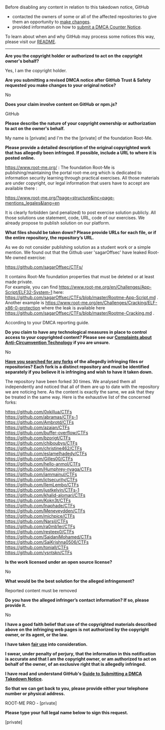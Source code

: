 Before disabling any content in relation to this takedown notice, GitHub
- contacted the owners of some or all of the affected repositories to give them an opportunity to [make changes](https://docs.github.com/en/github/site-policy/dmca-takedown-policy#a-how-does-this-actually-work).
- provided information on how to [submit a DMCA Counter Notice](https://docs.github.com/en/articles/guide-to-submitting-a-dmca-counter-notice).

To learn about when and why GitHub may process some notices this way, please visit our [README](https://github.com/github/dmca/blob/master/README.md#anatomy-of-a-takedown-notice).

---

**Are you the copyright holder or authorized to act on the copyright owner's behalf?**  
  
Yes, I am the copyright holder.  
  
**Are you submitting a revised DMCA notice after GitHub Trust & Safety requested you make changes to your original notice?**  
  
No  
  
**Does your claim involve content on GitHub or npm.js?**  
  
GitHub  
  
**Please describe the nature of your copyright ownership or authorization to act on the owner's behalf.**  
  
My name is [private] and I'm the the [private] of the foundation Root-Me.  
  
**Please provide a detailed description of the original copyrighted work that has allegedly been infringed. If possible, include a URL to where it is posted online.**  
  
https://www.root-me.org/ : The foundation Root-Me is publishing/maintaining the portal root-me.org which is dedicated to information security learning through practical exercises. All those materials are under copyright, our legal information that users have to accept are available there :  
  
https://www.root-me.org/?page=structure&inc=page-mentions_legales&lang=en  
  
It is clearly forbidden (and penalized) to post exercise solution publicly. All those solutions use statement, code, URL, code of our exercises. We already propose to publish solution on our platform.  
  
**What files should be taken down? Please provide URLs for each file, or if the entire repository, the repository’s URL.**  
  
As we do not consider publishing solution as a student work or a simple mention. We found out that the Github user 'sagarOffsec' have leaked Root-Me owned exercise:  
  
https://github.com/sagarOffsec/CTFs/  
  
It contains Root-Me foundation properties that must be deleted or at least made private.  
For example, you can find https://www.root-me.org/en/Challenges/App-Script/ELF32-System-1 here: https://github.com/sagarOffsec/CTFs/blob/master/Rootme-App-Script.md .  
Another example is https://www.root-me.org/en/Challenges/Cracking/ELF-x86-0-protection where the leak is available here https://github.com/sagarOffsec/CTFs/blob/master/Rootme-Cracking.md .  
  
According to your DMCA reporting guide.  
  
**Do you claim to have any technological measures in place to control access to your copyrighted content? Please see our <a href="https://docs.github.com/articles/guide-to-submitting-a-dmca-takedown-notice#complaints-about-anti-circumvention-technology">Complaints about Anti-Circumvention Technology</a> if you are unsure.**  
  
No  
  
**<a href="https://docs.github.com/articles/dmca-takedown-policy#b-what-about-forks-or-whats-a-fork">Have you searched for any forks</a> of the allegedly infringing files or repositories? Each fork is a distinct repository and must be identified separately if you believe it is infringing and wish to have it taken down.**  
  
The repository have been forked 30 times. We analysed them all independently and noticed that all of them are up to date with the repository we are noticing here. As the content is exactly the same, we ask that they be treated in the same way. Here is the exhaustive list of the concerned forks:  
  
https://github.com/0xkillua/CTFs  
https://github.com/abramas/CTFs-1  
https://github.com/Ambrotd/CTFs  
https://github.com/azaian/CTFs  
https://github.com/buffer-overflow/CTFs  
https://github.com/bzorigt/CTFs  
https://github.com/chiboubys/CTFs  
https://github.com/christine462/CTFs  
https://github.com/eslamelhadedy/CTFs  
https://github.com/Gilles00/CTFs  
https://github.com/hello-anmol/CTFs  
https://github.com/Humphrey-nyaga/CTFs  
https://github.com/iammainul/CTFs  
https://github.com/ictsecurity/CTFs  
https://github.com/IlemLembo/CTFs  
https://github.com/justkelvin/CTFs-1  
https://github.com/khalid-alomari/CTFs  
https://github.com/Kokn3t/CTFs  
https://github.com/lnaphade/CTFs  
https://github.com/Meneveydden/CTFs  
https://github.com/michpice/CTFs  
https://github.com/Narsil/CTFs  
https://github.com/ra0mb1er/CTFs  
https://github.com/resteex0/CTFs  
https://github.com/SaidaniMohamed/CTFs  
https://github.com/SaiKrishna0506/CTFs  
https://github.com/toniall/CTFs  
https://github.com/ysntskn/CTFs  
  
**Is the work licensed under an open source license?**  
  
No  
  
**What would be the best solution for the alleged infringement?**  
  
Reported content must be removed  
  
**Do you have the alleged infringer’s contact information? If so, please provide it.**  
  
No  
  
**I have a good faith belief that use of the copyrighted materials described above on the infringing web pages is not authorized by the copyright owner, or its agent, or the law.**  
  
**I have taken <a href="https://www.lumendatabase.org/topics/22">fair use</a> into consideration.**  
  
**I swear, under penalty of perjury, that the information in this notification is accurate and that I am the copyright owner, or am authorized to act on behalf of the owner, of an exclusive right that is allegedly infringed.**  
  
**I have read and understand GitHub's <a href="https://docs.github.com/articles/guide-to-submitting-a-dmca-takedown-notice/">Guide to Submitting a DMCA Takedown Notice</a>.**  
  
**So that we can get back to you, please provide either your telephone number or physical address.**  
  
ROOT-ME PRO - [private] 
  
**Please type your full legal name below to sign this request.**  
  
[private]
